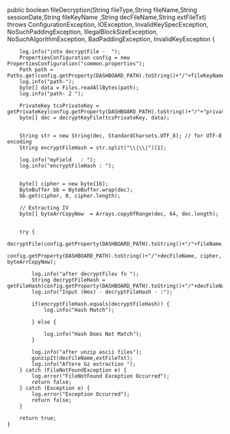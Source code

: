 public boolean fileDecryption(String fileType,String fileName,String sessionDate,String fileKeyName ,String decFileName,String extFileTxt)
            throws ConfigurationException, IOException, InvalidKeySpecException, NoSuchPaddingException, IllegalBlockSizeException,
            NoSuchAlgorithmException, BadPaddingException, InvalidKeyException {

        log.info("into decryptFile -  ");
        PropertiesConfiguration config = new PropertiesConfiguration("common.properties");
        Path path = Paths.get(config.getProperty(DASHBOARD_PATH).toString()+"/"+fileKeyName);
        log.info("path-");
        byte[] data = Files.readAllBytes(path);
        log.info("path- 2 ");

        PrivateKey tcsPrivateKey = getPrivateKey(config.getProperty(DASHBOARD_PATH).toString()+"/"+"privateKey/PrivateKeyNew.der");
        byte[] dec = decryptKeyFile(tcsPrivateKey, data);


        String str = new String(dec, StandardCharsets.UTF_8); // for UTF-8 encoding
        String encryptFileHash = str.split("\\|\\|")[1];

        log.info("myField   : ");
        log.info("encryptFileHash : ");


        byte[] cipher = new byte[16];
        ByteBuffer bb = ByteBuffer.wrap(dec);
        bb.get(cipher, 0, cipher.length);

        // Extracting IV
        byte[] byteArrCopyNew  = Arrays.copyOfRange(dec, 64, dec.length);


        try {
            decryptFile(config.getProperty(DASHBOARD_PATH).toString()+"/"+fileName,
                    config.getProperty(DASHBOARD_PATH).toString()+"/"+decFileName, cipher, byteArrCopyNew);

            log.info("after decryptFilev fn ");
            String decryptFileHash = getFileHash(config.getProperty(DASHBOARD_PATH).toString()+"/"+decFileName);
            log.info("Input (Hex) - decryptFileHash - :");

            if(encryptFileHash.equals(decryptFileHash)) {
                log.info("Hash Match");

            } else {

                log.info("Hash Does Not Match");
            }

            log.info("after unzip ascii files");
            gunzipIt(decFileName,extFileTxt);
            log.info("Aftere Gz extraction ");
        } catch (FileNotFoundException e) {
            log.error("FileNotFound Exception Occurred");
            return false;
        } catch (Exception e) {
            log.error("Exception Occurred");
            return false;
        }

        return true;
    }
